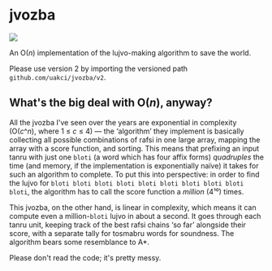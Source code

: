 # jvozba

[![](https://godoc.org/github.com/uakci/jvozba/v2?status.svg)](https://godoc.org/github.com/uakci/jvozba/v2)

An O(*n*) implementation of the lujvo-making algorithm to save the world.

Please use version 2 by importing the versioned path `github.com/uakci/jvozba/v2`.

## What's the big deal with O(*n*), anyway?

All the jvozba I've seen over the years are exponential in complexity (O(*c*^*n*), where 1 ≤ *c* ≤ 4) — the ‘algorithm’ they implement is basically collecting all possible combinations of rafsi in one large array, mapping the array with a score function, and sorting. This means that prefixing an input tanru with just one `bloti` (a word which has four affix forms) *quadruples* the time (and memory, if the implementation is exponentially naïve) it takes for such an algorithm to complete. To put this into perspective: in order to find the lujvo for `bloti bloti bloti bloti bloti bloti bloti bloti bloti bloti`, the algorithm has to call the score function a *million* (4¹⁰) times.

This jvozba, on the other hand, is linear in complexity, which means it can compute even a million-`bloti` lujvo in about a second. It goes through each tanru unit, keeping track of the best rafsi chains ‘so far’ alongside their score, with a separate tally for tosmabru words for soundness. The algorithm bears some resemblance to A\*.

Please don't read the code; it's pretty messy.
